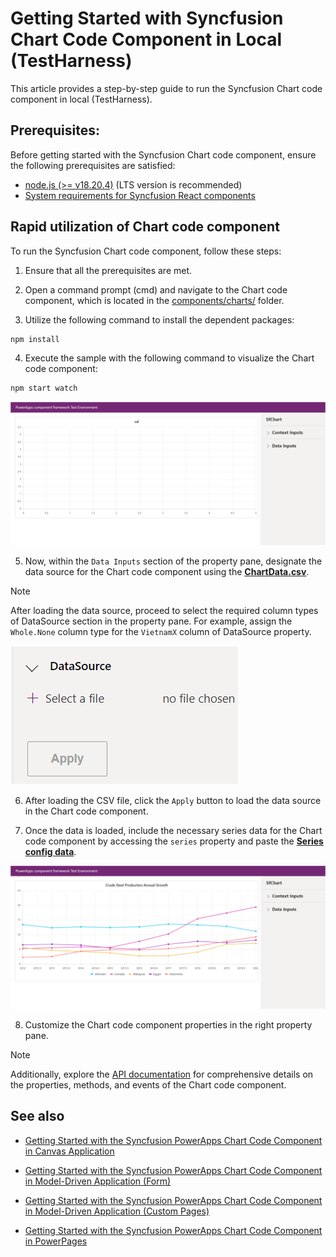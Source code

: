 # Getting Started with Syncfusion Chart Code Component in Local (TestHarness)

This article provides a step-by-step guide to run the Syncfusion Chart code component in local (TestHarness).

## Prerequisites:

Before getting started with the Syncfusion Chart code component, ensure the following prerequisites are satisfied:

- [node.js  (>= v18.20.4)](https://nodejs.org/en/download/) (LTS version is recommended)
- [System requirements for Syncfusion React components](https://ej2.syncfusion.com/react/documentation/system-requirement)

## Rapid utilization of Chart code component

To run the Syncfusion Chart code component, follow these steps:

1. Ensure that all the prerequisites are met.

2. Open a command prompt (cmd) and navigate to the Chart code component, which is located in the [components/charts/](../../components/charts/) folder.

3. Utilize the following command to install the dependent packages:

```bash
npm install
```

4. Execute the sample with the following command to visualize the Chart code component:

```bash
npm start watch
```

![Output1](../images/charts/CC-Output1.png)

5. Now, within the `Data Inputs` section of the property pane, designate the data source for the Chart code component using the [**ChartData.csv**](../../components/charts/data/chartData.csv).

> [!NOTE]
> After loading the data source, proceed to select the required column types of DataSource section in the property pane. For example, assign the `Whole.None` column type for the `VietnamX` column of DataSource property.

![CSV Import](../images/common/CC-CSVImport.png)

6. After loading the CSV file, click the `Apply` button to load the data source in the Chart code component. 

7. Once the data is loaded, include the necessary series data for the Chart code component by accessing the `series` property and paste the [**Series config data**](../../components/charts/data/seriesConfig.json).

![Output2](../images/charts/CC-Output2.png)

8. Customize the Chart code component properties in the right property pane.

> [!NOTE]
> Additionally, explore the [API documentation](./api.md) for comprehensive details on the properties, methods, and events of the Chart code component.

## See also

- [Getting Started with the Syncfusion PowerApps Chart Code Component in Canvas Application](getting-started-with-canvas.md)

- [Getting Started with the Syncfusion PowerApps Chart Code Component in Model-Driven Application (Form)](getting-started-with-model-driven-form.md)

- [Getting Started with the Syncfusion PowerApps Chart Code Component in Model-Driven Application (Custom Pages)](getting-started-with-model-driven-custom-pages.md)

- [Getting Started with the Syncfusion PowerApps Chart Code Component in PowerPages](getting-started-with-power-pages.md)
